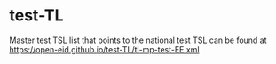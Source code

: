 # test-TL
Master test TSL list that points to the national test TSL can be found at https://open-eid.github.io/test-TL/tl-mp-test-EE.xml
